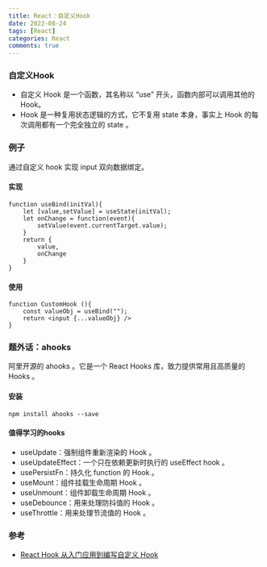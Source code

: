 ```yaml
---
title: React：自定义Hook
date: 2022-08-24
tags: [React]
categories: React
comments: true
---
```


### 自定义Hook
- 自定义 Hook 是一个函数，其名称以 “use” 开头，函数内部可以调用其他的 Hook。 
- Hook 是一种复用状态逻辑的方式，它不复用 state 本身，事实上 Hook 的每次调用都有一个完全独立的 state 。

### 例子
通过自定义 hook 实现 input 双向数据绑定。
#### 实现

```
function useBind(initVal){
    let [value,setValue] = useState(initVal);
    let onChange = function(event){
        setValue(event.currentTarget.value);
    }
    return {
        value,
        onChange
    }
}
```
#### 使用

```
function CustomHook (){
    const valueObj = useBind("");
    return <input {...valueObj} />
}
```

### 题外话：ahooks
阿里开源的 ahooks  。它是一个 React Hooks 库，致力提供常用且高质量的 Hooks 。
#### 安装

```
npm install ahooks --save 
```
#### 值得学习的hooks
- useUpdate：强制组件重新渲染的 Hook 。
- useUpdateEffect：一个只在依赖更新时执行的 useEffect hook 。
- usePersistFn：持久化 function 的 Hook 。
- useMount：组件挂载生命周期 Hook 。
- useUnmount：组件卸载生命周期 Hook 。
- useDebounce：用来处理防抖值的 Hook 。
- useThrottle：用来处理节流值的 Hook 。

### 参考
- [React Hook 从入门应用到编写自定义 Hook](https://juejin.cn/post/6887838157874659341)